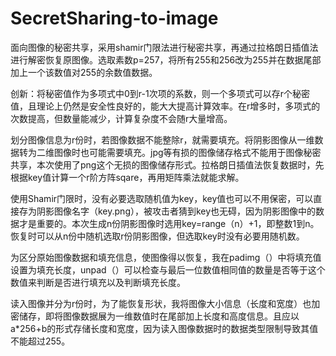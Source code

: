 # SecretSharing-to-image
面向图像的秘密共享，采用shamir门限法进行秘密共享，再通过拉格朗日插值法进行解密恢复原图像。选取素数p=257，将所有255和256改为255并在数据尾部加上一个该数值对255的余数值数据。

创新：将秘密值作为多项式中0到r-1次项的系数，则一个多项式可以存r个秘密值，且理论上仍然是安全性良好的，能大大提高计算效率。在r增多时，多项式的次数提高，但数量能减少，计算复杂度不会随r大量增高。

划分图像信息为r份时，若图像数据不能整除r，就需要填充。将阴影图像从一维数据转为二维图像时也可能需要填充。jpg等有损的图像储存格式不能用于图像秘密共享，本次使用了png这个无损的图像储存形式。拉格朗日插值法恢复数据时，先根据key值计算一个r阶方阵sqare，再用矩阵乘法就能求解。

使用Shamir门限时，没有必要选取随机值为key，key值也可以不用保密，可以直接存为阴影图像名字（key.png），被攻击者猜到key也无碍，因为阴影图像中的数据才是重要的。本次生成n份阴影图像时选用key=range（n）+1，即整数1到n。恢复时可以从n份中随机选取r份阴影图像，但选取key时没有必要用随机数。

为区分原始图像数据和填充信息，使图像得以恢复，我在padimg（）中将填充值设置为填充长度，unpad（）可以检查与最后一位数值相同值的数量是否等于这个数值来判断是否进行填充以及判断填充长度。

读入图像并分为r份时，为了能恢复形状，我将图像大小信息（长度和宽度）也加密储存，即将图像数据展为一维数值时在尾部加上长度和高度信息。且应以a*256+b的形式存储长度和宽度，因为读入图像数据时的数据类型限制导致其值不能超过255。
